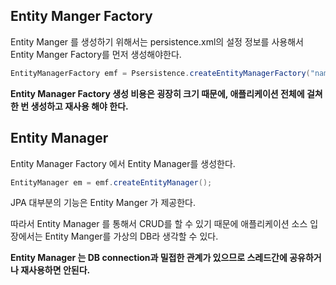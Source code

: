 ## Entity Manger Factory

Entity Manger 를 생성하기 위해서는 persistence.xml의 설정 정보를 사용해서 Entity Manger Factory를 먼저 생성해야한다.

```java
EntityManagerFactory emf = Psersistence.createEntityManagerFactory("name");
```

**Entity Manager Factory 생성 비용은 굉장히 크기 때문에, 애플리케이션 전체에 걸쳐 한 번 생성하고 재사용 해야 한다.**



## Entity Manager

 Entity Manager Factory 에서 Entity Manager를 생성한다.

``` java
EntityManager em = emf.createEntityManager();
```

JPA 대부분의 기능은 Entity Manger 가 제공한다. 

따라서 Entity Manager 를 통해서 CRUD를 할 수 있기 때문에 애플리케이션 소스 입장에서는 Entity Manger를 가상의 DB라 생각할 수 있다.

**Entity Manager 는 DB connection과 밀접한 관계가 있으므로 스레드간에 공유하거나 재사용하면 안된다.**

